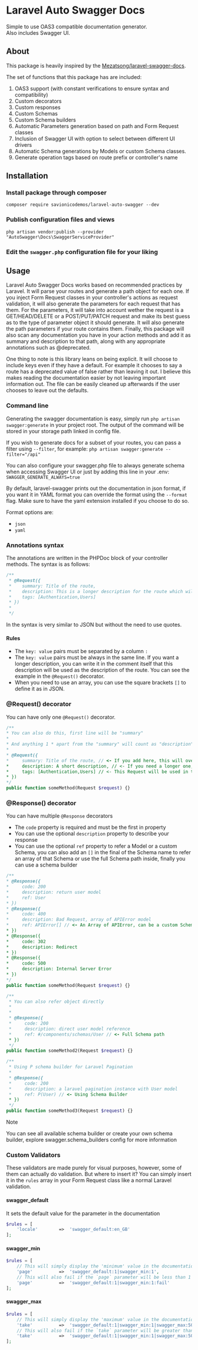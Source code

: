 # Laravel Auto Swagger Docs

Simple to use OAS3 compatible documentation generator.  
Also includes Swagger UI.

## About

This package is heavily inspired by the [Mezatsong/laravel-swagger-docs](https://github.com/Mezatsong/laravel-swagger-docs).

The set of functions that this package has are included:

1. OAS3 support (with constant verifications to ensure syntax and compatibility)
1. Custom decorators
1. Custom responses
1. Custom Schemas
1. Custom Schema builders
1. Automatic Parameters generation based on path and Form Request classes
1. Inclusion of Swagger UI with option to select between different UI drivers
1. Automatic Schema generations by Models or custom Schema classes.
1. Generate operation tags based on route prefix or controller's name

## Installation

### Install package through composer

```shell
composer require savionicodemos/laravel-auto-swagger --dev
```

### Publish configuration files and views

```shell
php artisan vendor:publish --provider "AutoSwagger\Docs\SwaggerServiceProvider"
```

### Edit the `swagger.php` configuration file for your liking

## Usage

Laravel Auto Swagger Docs works based on recommended practices by Laravel. It will parse your routes and generate a path object for each one. If you inject Form Request classes in your controller's actions as request validation, it will also generate the parameters for each request that has them. For the parameters, it will take into account wether the request is a GET/HEAD/DELETE or a POST/PUT/PATCH request and make its best guess as to the type of parameter object it should generate. It will also generate the path parameters if your route contains them. Finally, this package will also scan any documentation you have in your action methods and add it as summary and description to that path, along with any appropriate annotations such as @deprecated.

One thing to note is this library leans on being explicit. It will choose to include keys even if they have a default. For example it chooses to say a route has a deprecated value of false rather than leaving it out. I believe this makes reading the documentation easier by not leaving important information out. The file can be easily cleaned up afterwards if the user chooses to leave out the defaults.

### Command line

Generating the swagger documentation is easy, simply run `php artisan swagger:generate` in your project root. The output of the command will be stored in your storage path linked in config file.

If you wish to generate docs for a subset of your routes, you can pass a filter using `--filter`, for example: `php artisan swagger:generate --filter="/api"`

You can also configure your swagger.php file to always generate schema when accessing Swagger UI or just by adding this line in your .env: `SWAGGER_GENERATE_ALWAYS=true`

By default, laravel-swagger prints out the documentation in json format, if you want it in YAML format you can override the format using the `--format` flag. Make sure to have the yaml extension installed if you choose to do so.

Format options are:

- `json`
- `yaml`

### Annotations syntax

The annotations are written in the PHPDoc block of your controller methods. The syntax is as follows:

```php
/**
 * @Request({
 *    summary: Title of the route,
 *    description: This is a longer description for the route which will be visible once the panel is expanded,
 *    tags: [Authentication,Users]
 * })
 * 
 */
```

In the syntax is very similar to JSON but without the need to use quotes.

#### Rules

- The `key: value` pairs must be separated by a column `:`
- The `key: value` pairs must be always in the same line. If you want a longer description,
you can write it in the comment itself that this description will be used as the description
of the route. You can see the example in the `@Request()` decorator.
- When you need to use an array, you can use the square brackets `[]` to define it as in JSON.

### @Request() decorator

You can have only one `@Request()` decorator.

```php
/**
* You can also do this, first line will be "summary"
*
* And anything 1 * apart from the "summary" will count as "description"
*
* @Request({
*     summary: Title of the route, // <- If you add here, this will overwrite the summary from above.
*     description: A short description, // <- If you need a longer one, just use the comment itself
*     tags: [Authentication,Users] // <- This Request will be used in this two tags section
* })
*/
public function someMethod(Request $request) {}
```

### @Response() decorator

You can have multiple `@Response` decorators

- The `code` property is required and must be the first in property
- You can use the optional `description` property to describe your response
- You can use the optional `ref` property to refer a Model or a custom Schema, you can also add an `[]` in the final of the Schema name to refer an array of that Schema or use the full Schema path inside, finally you can use a schema builder

```php
/**
* @Response({
*     code: 200
*     description: return user model
*     ref: User
* })
* @Response({
*     code: 400
*     description: Bad Request, array of APIError model
*     ref: APIError[] // <- An Array of APIError, can be a custom Schema
* })
* @Response({
*     code: 302
*     description: Redirect
* })
* @Response({
*     code: 500
*     description: Internal Server Error
* })
*/
public function someMethod(Request $request) {}

/**
 * You can also refer object directly
 * 
 * 
 * @Response({
 *     code: 200
 *     description: direct user model reference
 *     ref: #/components/schemas/User // <- Full Schema path
 * })
 */
public function someMethod2(Request $request) {}

/**
 * Using P schema builder for Laravel Pagination
 * 
 * @Response({
 *     code: 200
 *     description: a laravel pagination instance with User model
 *     ref: P(User) // <- Using Schema Builder
 * })
 */
public function someMethod3(Request $request) {}
```

> [!NOTE]
> You can see all available schema builder or create your own schema builder, explore swagger.schema_builders config for more information

### Custom Validators

These validators are made purely for visual purposes, however, some of them can actually do validation. But where to insert it? You can simply insert it in the `rules` array in your Form Request class like a normal Laravel validation.

#### swagger_default

It sets the default value for the parameter in the documentation

```php
$rules = [
    'locale'        =>  'swagger_default:en_GB'
];
```

#### swagger_min

```php
$rules = [
    // This will simply display the 'minimum' value in the documentation
    'page'          =>  'swagger_default:1|swagger_min:1', 
    // This will also fail if the `page` parameter will be less than 1
    'page'          =>  'swagger_default:1|swagger_min:1:fail'
];
```

#### swagger_max

```php
$rules = [
    // This will simply display the 'maximum' value in the documentation
    'take'          =>  'swagger_default:1|swagger_min:1|swagger_max:50',
    // This will also fail if the `take` parameter will be greater than 50
    'take'          =>  'swagger_default:1|swagger_min:1|swagger_max:50:fail'
];
```
